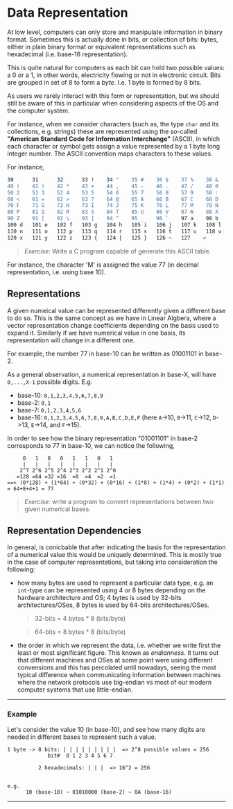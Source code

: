 # Data Representation

At low level, computers can only store and manipulate information in binary format.
Sometimes this is actually done in bits, or collection of bits: bytes, either in plain binary format or equivalent representations such as hexadecimal (i.e. base-16 representation).

This is quite natural for computers as each bit can hold two possible values: a 0 or a 1, in other words, electricity flowing or not in electronic circuit.
Bits are grouped in set of 8 to form a *byte*. I.e. 1 byte is formed by 8 bits. 

As users we rarely interact with this form or representation, but we should still be aware of this in particular when considering aspects of the OS and the computer system.

For instance, when we consider characters (such as, the type `char` and its collections, e.g. strings)
these are represented using the so-called **"American Standard Code for Information Interchange"** (ASCII),
in which each character or symbol gets assign a value represented by a 1 byte long integer number.
The ASCII convention maps characters to these values.

For instance,
```sh
30      31      32      33 !    34 "    35 #    36 $    37 %    38 &    39 '
40 (    41 )    42 *    43 +    44 ,    45 -    46 .    47 /    48 0    49 1
50 2    51 3    52 4    53 5    54 6    55 7    56 8    57 9    58 :    59 ;
60 <    61 =    62 >    63 ?    64 @    65 A    66 B    67 C    68 D    69 E
70 F    71 G    72 H    73 I    74 J    75 K    76 L    77 M    78 N    79 O
80 P    81 Q    82 R    83 S    84 T    85 U    86 V    87 W    88 X    89 Y
90 Z    91 [    92 \    93 ]    94 ^    95 _    96 `    97 a    98 b    99 c
100 d   101 e   102 f   103 g   104 h   105 i   106 j   107 k   108 l   109 m
110 n   111 o   112 p   113 q   114 r   115 s   116 t   117 u   118 v   119 w
120 x   121 y   122 z   123 {   124 |   125 }   126 ~   127    ⏎
```

> *Exercise:* Write a C program capable of generate this ASCII table.

For instance, the character 'M' is assigned the value 77 (in decimal representation, i.e. using base 10).


## Representations
A given numeical value can be represented differently given a different base to do so.
This is the same concept as we have in Linear Algbera, where a vector representation change coefficients depending on the basis used to expand it.
Similarly if we have numerical value in one basis, its representation will change in a different one.

For example, the number 77 in base-10 can be written as 01001101 in base-2.

As a general observation, a numerical representation in base-X, will have `0,...,X-1` possible digits.
E.g.
  - base-10: `0,1,2,3,4,5,6,7,8,9`
  - base-2: `0,1`
  - base-7: `0,1,2,3,4,5,6`
  - base-16: `0,1,2,3,4,5,6,7,8,9,A,B,C,D,E,F` (here `A`->10, `B`->11, `C`->12, `D`->13, `E`->14, and `F`->15).


In order to see how the binary representation "01001101" in base-2 corresponds to 77 in base-10, we can notice the following,

```
     0   1   0   0   1   1   0   1
     |   |   |   |   |   |   |   |
    2^7 2^6 2^5 2^4 2^3 2^2 2^1 2^0
   =128 =64 =32 =16  =8  =4  =2  =1
==> (0*128) + (1*64) + (0*32) + (0*16) + (1*8) + (1*4) + (0*2) + (1*1) = 64+8+4+1 = 77
```

> *Exercise:* write a program to convert representations between two given numerical bases.


## Representation Dependencies
In general, is conicbable that after indicating the basis for the representation of a numerical value this would be uniquely determined.
This is mostly true in the case of computer representations, but taking into consideration the following:

  * how many bytes are used to represent a particular data type, e.g. an `int`-type can be represented using 4 or 8 bytes depending on
    the hardware architecture and OS; 4 bytes is used by 32-bits architectures/OSes, 8 bytes is used by 64-bits architectures/OSes.

    > 32-bits = 4 bytes * 8 (bits/byte)
  
    > 64-bits = 8 bytes * 8 (bits/byte)   

 
  * the order in which we represent the data, i.e. whether we write first the least or most significant figure. This known as *endianness*.
    It turns out that different machines and OSes at some point were using different convensions and this has percolated until nowadays,
    seeing the most typical difference when communicating information between machines where the network protocols use big-endian vs most of our modern computer systems that use little-endian.
 
---

### Example 
Let's consider the value 10 (in base-10), and see how many digits are needed in different bases to represent such a value.

```
1 byte -> 8 bits: | | | | | | | | |  => 2^8 possible values = 256
             bit#  0 1 2 3 4 5 6 7

          2 hexadecimals: | | |  => 16^2 = 256


e.g.
      10 (base-10) ~ 01010000 (base-2) ~ 0A (base-16)

```

---
